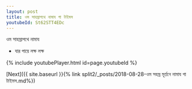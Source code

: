 ```yaml
---
layout: post
title: ওম সাহস্রাপথে নামায গা টাইমস
youtubeId: St62STT4EDc
---
```

 
 
 ওম সাহস্রাপথে নামায  
 
 -  যার পায়ে লক্ষ লক্ষ 
 
  
 
  
 
 
 
 
 
 


{% include youtubePlayer.html id=page.youtubeId %}
 
[Next]({{ site.baseurl }}{% link  split2/_posts/2018-08-28-ওম সহস্র মূর্তনে নামায গা টাইমস.md%})
 
